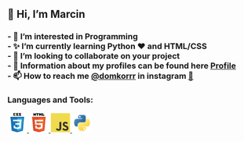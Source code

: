  ## 👋 Hi, I’m Marcin
<h3>
- 👀 I’m interested in Programming <a href= "https://github.com/marcindn?tab=repositories" target="#"></a><br>
- ✨ I’m currently learning Python ❤️ and HTML/CSS<br>
- 💞️ I’m looking to collaborate on your project<br>
- 💫 Information about my profiles can be found here <a href="https://github.com/marcindn/Card_Profil" target="#">Profile</a><br>
- 📫 How to reach me <a href= "https://www.instagram.com/domkorrr/" target="#">@domkorrr</a> in instagram <a href= "https://soundcloud.com/user-697043942" target="#"> 🥂</a><br>
</h3>
<p align="left">
  
</p>
<h3 align="left">Languages and Tools:</h3>
<p align="left"> <a href="https://www.w3schools.com/css/" target="_blank" rel="noreferrer"> <img src="https://raw.githubusercontent.com/devicons/devicon/master/icons/css3/css3-original-wordmark.svg" alt="css3" width="40" height="40"/> </a> <a href="https://www.w3.org/html/" target="_blank" rel="noreferrer"> <img src="https://raw.githubusercontent.com/devicons/devicon/master/icons/html5/html5-original-wordmark.svg" alt="html5" width="40" height="40"/> </a> <a href="https://developer.mozilla.org/en-US/docs/Web/JavaScript" target="_blank" rel="noreferrer"> <img src="https://raw.githubusercontent.com/devicons/devicon/master/icons/javascript/javascript-original.svg" alt="javascript" width="40" height="40"/> </a> <a href="https://www.python.org" target="_blank" rel="noreferrer"> <img src="https://raw.githubusercontent.com/devicons/devicon/master/icons/python/python-original.svg" alt="python" width="40" height="40"/> </a> </p>
